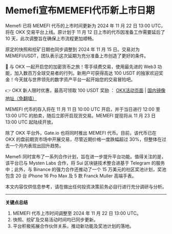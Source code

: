 # Memefi宣布MEMEFI代币新上市日期

Memefi 已将 MEMEFI 代币的上市时间更新为 2024 年 11 月 22 日 13:00 UTC，将在 OKX 交易平台上线。原计划于 11 月 12 日上市的代币因准备工作需要延后了 10 天，此次调整旨在确保上市流程更加顺畅。

原定的快照和挖矿日期也同步调整到 2024 年 11 月 15 日。交易对为 MEMEFI/USDT，团队表示这次延期为充分准备上市创造了更好的条件。

🚀 与 OKX 一起开启您的加密货币之旅！零手续费交易，使用最先进的 Web3 功能，加入数百万全球交易者的行列。新用户可获得高达 100 USDT 的独家欢迎奖金！今天就与世界领先的数字资产平台一起开始您的交易冒险吧。

👉 OKX 新人限时优惠，最高可领取 100 USDT 奖励 ： [OKX活动页面](https://bit.ly/OKXe) | [国内镜像地址（免翻墙）](https://bit.ly/okX)

MEMEFI 代币的存入将在 11 月 11 日 10:00 UTC 开启，并于当日进行 12:00 至 13:00 UTC 的拍卖，随后立即开启现货交易。MEMEFI 提现将从 11 月 23 日 13:00 UTC 起陆续开放。

除了 OKX 平台外，Gate.io 也将同时推出 MEMEFI 代币。目前，该代币已在 OKX 的盘前期货市场中开展交易，尽管近期价格一度跌幅超过 30%，但整体在过去一个月内表现出回升趋势。

Memefi 同时宣布了一系列合作计划，旨在进一步提升平台功能。值得关注的是，该平台已与 Mysten Labs 合作，将 Sui 区块链技术整合进基于 Telegram 的服务中；此外，与 Binance 的强力合作还推动了一个 15 万美元的社区奖池计划，奖池包含 20 台 iPhone 16 Pro Max 及 5 款 Franck Muller 高端手表。

本文内容仅供信息参考，请在做出任何投资决策前务必自行进行充分调研与分析。

---

**关键点总结**

1. MEMEFI 代币上市时间调整至 2024 年 11 月 22 日 13:00 UTC。
2. 快照、挖矿及交易活动时间均已同步更新。
3. 平台积极拓展合作伙伴关系，推动新功能及奖池计划的落地。